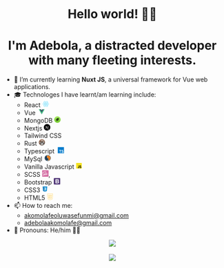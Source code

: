 <h1 align=center>
	Hello world! 👋🏿
</h1>
<h1 align=center width=20>I'm Adebola, a distracted developer with many fleeting interests.</h1>


- 🌱 I’m currently learning **Nuxt JS**, a universal framework for Vue web applications.
- 🎓 Technologes I have learnt/am learning include:
     - React <img height=15 src=icons/react.png></img>
     - Vue <img height=15 src=icons/vue.png></img>
     - MongoDB <img height=15 src=icons/mongo.png></img>
     - Nextjs <img height=15 src=icons/next-js.png></img>
     - Tailwind CSS
     - Rust <img height=15 src=icons/rust-logo-64x64.png></img>
     - Typescript <img height=15 src=icons/ts.png></img>
     - MySql <img height=15 src=icons/mysql.png></img>
     - Vanilla Javascript <img height=15 src=icons/js.png></img>
     - SCSS <img height=15 src=icons/sass.png></img>, 
     - Bootstrap <img height=15 src=icons/bootstrap.png></img>
     - CSS3 <img height=15 src=icons/css.png></img>
     - HTML5 <img height=15 src=icons/html.png></img>
- 📫 How to reach me: 
  - akomolafeoluwasefunmi@gmail.com
  - adebolaakomolafe@gmail.com
- 🌈 Pronouns: He/him 🧒🏿
 
 <p align=center>
 <img height=200 src="https://github-readme-stats.vercel.app/api/top-langs/?username=adebola-io&theme=dark&show_icons=true&count_private=true&hide_border=true&layout=compact&langs"></img>
 </p>
 
 <p align=center>
<img src="https://github-readme-stats.vercel.app/api?username=adebola-io&show_icons=true&theme=dark"></img>
</p>
